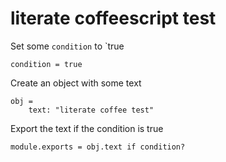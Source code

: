 # literate coffeescript test

Set some `condition` to `true

    condition = true

Create an object with some text

    obj =
    	text: "literate coffee test"

Export the text if the condition is true

    module.exports = obj.text if condition?
